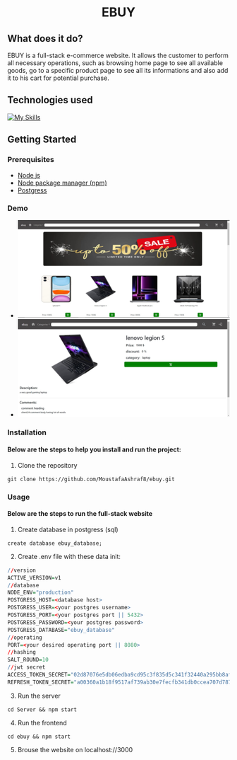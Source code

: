 # <center >EBUY</center>

## What does it do?

EBUY is a full-stack e-commerce website. It allows the customer to perform all necessary operations, such as browsing home page to see all available goods, go to a specific product page to see all its informations and also add it to his cart for potential purchase.

## Technologies used

[![My Skills](https://skillicons.dev/icons?i=html,css,bootstrap,js,ts,nodejs,express,postgres)](https://skillicons.dev)

## Getting Started

### Prerequisites

- [Node js](https://nodejs.org/en)
- [Node package manager (npm)](https://www.npmjs.com/)
- [Postgress](https://www.postgresql.org/)

### Demo

- ![homePage image](/assets/images/homePage.jpg "Home Page")
- ![productPage image](/assets/images/productPage.jpg "Product Page")

### Installation

#### Below are the steps to help you install and run the project:

1. Clone the repository

```
git clone https://github.com/MoustafaAshraf8/ebuy.git
```

### Usage
#### Below are the steps to run the full-stack website
1. Create database in postgress (sql)

```
create database ebuy_database;
```
2. Create .env file with these data init:

```r
//version
ACTIVE_VERSION=v1
//database
NODE_ENV="production"
POSTGRESS_HOST=<database host>
POSTGRESS_USER=<your postgres username>
POSTGRESS_PORT=<your postgres port || 5432>
POSTGRESS_PASSWORD=<your postgres password>
POSTGRESS_DATABASE="ebuy_database"
//operating
PORT=<your desired operating port || 8080>
//hashing
SALT_ROUND=10
//jwt secret
ACCESS_TOKEN_SECRET="02d87076e5db06edba9cd95c3f835d5c341f32440a295bb8af6f7821ebef24c90b3773e42e630544ad16b9f7a751c2c580282e956882ea6c26a475c64b628959"
REFRESH_TOKEN_SECRET="a00360a1b18f9517af739ab30e7fecfb341db0ccea707d787170baef1191c41a69032c3d06acaf3fc7ec5e99615bb1e4e4a5de3459f42c2b3889118bea8ae4b5"
```
3. Run the server
```
cd Server && npm start
```
4. Run the frontend
```
cd ebuy && npm start
```
5. Brouse the website on localhost://3000